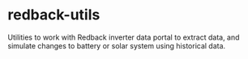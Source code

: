 # redback-utils
Utilities to work with Redback inverter data portal to extract data, and simulate changes to battery or solar system using historical data.
